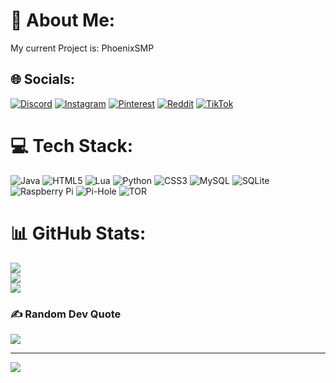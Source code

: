 # 💫 About Me:
My current Project is: PhoenixSMP


## 🌐 Socials:
[![Discord](https://img.shields.io/badge/Discord-%237289DA.svg?logo=discord&logoColor=white)](https://discord.gg/ujwsFKB6fb) [![Instagram](https://img.shields.io/badge/Instagram-%23E4405F.svg?logo=Instagram&logoColor=white)](https://instagram.com/UnknownWhiteBytes) [![Pinterest](https://img.shields.io/badge/Pinterest-%23E60023.svg?logo=Pinterest&logoColor=white)](https://pinterest.com/unknownwhitebytes) [![Reddit](https://img.shields.io/badge/Reddit-%23FF4500.svg?logo=Reddit&logoColor=white)](https://reddit.com/user/UnknownWhiteBytes) [![TikTok](https://img.shields.io/badge/TikTok-%23000000.svg?logo=TikTok&logoColor=white)](https://tiktok.com/@UnknownWhiteBytes) 

# 💻 Tech Stack:
![Java](https://img.shields.io/badge/java-%23ED8B00.svg?style=for-the-badge&logo=openjdk&logoColor=white) ![HTML5](https://img.shields.io/badge/html5-%23E34F26.svg?style=for-the-badge&logo=html5&logoColor=white) ![Lua](https://img.shields.io/badge/lua-%232C2D72.svg?style=for-the-badge&logo=lua&logoColor=white) ![Python](https://img.shields.io/badge/python-3670A0?style=for-the-badge&logo=python&logoColor=ffdd54) ![CSS3](https://img.shields.io/badge/css3-%231572B6.svg?style=for-the-badge&logo=css3&logoColor=white) ![MySQL](https://img.shields.io/badge/mysql-%2300000f.svg?style=for-the-badge&logo=mysql&logoColor=white) ![SQLite](https://img.shields.io/badge/sqlite-%2307405e.svg?style=for-the-badge&logo=sqlite&logoColor=white) ![Raspberry Pi](https://img.shields.io/badge/-RaspberryPi-C51A4A?style=for-the-badge&logo=Raspberry-Pi) ![Pi-Hole](https://img.shields.io/badge/pihole-%2396060C.svg?style=for-the-badge&logo=pi-hole&logoColor=white) ![TOR](https://img.shields.io/badge/tor-%237E4798.svg?style=for-the-badge&logo=tor-project&logoColor=white)
# 📊 GitHub Stats:
![](https://github-readme-stats.vercel.app/api?username=UnknownWhiteBytes&theme=dark&hide_border=true&include_all_commits=false&count_private=false)<br/>
![](https://github-readme-streak-stats.herokuapp.com/?user=UnknownWhiteBytes&theme=dark&hide_border=true)<br/>
![](https://github-readme-stats.vercel.app/api/top-langs/?username=UnknownWhiteBytes&theme=dark&hide_border=true&include_all_commits=false&count_private=false&layout=compact)

### ✍️ Random Dev Quote
![](https://quotes-github-readme.vercel.app/api?type=horizontal&theme=tokyonight)

---
[![](https://visitcount.itsvg.in/api?id=UnknownWhiteBytes&icon=2&color=10)](https://visitcount.itsvg.in)

<!-- Proudly created with GPRM ( https://gprm.itsvg.in ) -->
